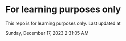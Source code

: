 # For learning purposes only
This repo is for learning purposes only.
Last updated at

Sunday, December 17, 2023 2:31:05 AM

